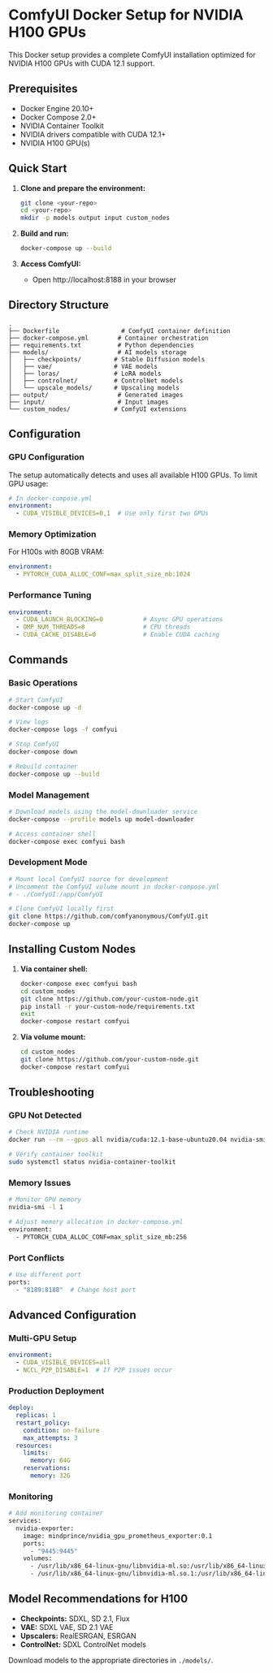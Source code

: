 # ComfyUI Docker Setup for NVIDIA H100 GPUs

This Docker setup provides a complete ComfyUI installation optimized for NVIDIA H100 GPUs with CUDA 12.1 support.

## Prerequisites

- Docker Engine 20.10+
- Docker Compose 2.0+
- NVIDIA Container Toolkit
- NVIDIA drivers compatible with CUDA 12.1+
- NVIDIA H100 GPU(s)

## Quick Start

1. **Clone and prepare the environment:**
   ```bash
   git clone <your-repo>
   cd <your-repo>
   mkdir -p models output input custom_nodes
   ```

2. **Build and run:**
   ```bash
   docker-compose up --build
   ```

3. **Access ComfyUI:**
   - Open http://localhost:8188 in your browser

## Directory Structure

```
.
├── Dockerfile                 # ComfyUI container definition
├── docker-compose.yml        # Container orchestration
├── requirements.txt          # Python dependencies
├── models/                   # AI models storage
│   ├── checkpoints/         # Stable Diffusion models
│   ├── vae/                 # VAE models
│   ├── loras/               # LoRA models
│   ├── controlnet/          # ControlNet models
│   └── upscale_models/      # Upscaling models
├── output/                   # Generated images
├── input/                    # Input images
└── custom_nodes/            # ComfyUI extensions
```

## Configuration

### GPU Configuration

The setup automatically detects and uses all available H100 GPUs. To limit GPU usage:

```yaml
# In docker-compose.yml
environment:
  - CUDA_VISIBLE_DEVICES=0,1  # Use only first two GPUs
```

### Memory Optimization

For H100s with 80GB VRAM:

```yaml
environment:
  - PYTORCH_CUDA_ALLOC_CONF=max_split_size_mb:1024
```

### Performance Tuning

```yaml
environment:
  - CUDA_LAUNCH_BLOCKING=0           # Async GPU operations
  - OMP_NUM_THREADS=8                # CPU threads
  - CUDA_CACHE_DISABLE=0             # Enable CUDA caching
```

## Commands

### Basic Operations
```bash
# Start ComfyUI
docker-compose up -d

# View logs
docker-compose logs -f comfyui

# Stop ComfyUI
docker-compose down

# Rebuild container
docker-compose up --build
```

### Model Management
```bash
# Download models using the model-downloader service
docker-compose --profile models up model-downloader

# Access container shell
docker-compose exec comfyui bash
```

### Development Mode
```bash
# Mount local ComfyUI source for development
# Uncomment the ComfyUI volume mount in docker-compose.yml
# - ./ComfyUI:/app/ComfyUI

# Clone ComfyUI locally first
git clone https://github.com/comfyanonymous/ComfyUI.git
docker-compose up
```

## Installing Custom Nodes

1. **Via container shell:**
   ```bash
   docker-compose exec comfyui bash
   cd custom_nodes
   git clone https://github.com/your-custom-node.git
   pip install -r your-custom-node/requirements.txt
   exit
   docker-compose restart comfyui
   ```

2. **Via volume mount:**
   ```bash
   cd custom_nodes
   git clone https://github.com/your-custom-node.git
   docker-compose restart comfyui
   ```

## Troubleshooting

### GPU Not Detected
```bash
# Check NVIDIA runtime
docker run --rm --gpus all nvidia/cuda:12.1-base-ubuntu20.04 nvidia-smi

# Verify container toolkit
sudo systemctl status nvidia-container-toolkit
```

### Memory Issues
```bash
# Monitor GPU memory
nvidia-smi -l 1

# Adjust memory allocation in docker-compose.yml
environment:
  - PYTORCH_CUDA_ALLOC_CONF=max_split_size_mb:256
```

### Port Conflicts
```bash
# Use different port
ports:
  - "8189:8188"  # Change host port
```

## Advanced Configuration

### Multi-GPU Setup
```yaml
environment:
  - CUDA_VISIBLE_DEVICES=all
  - NCCL_P2P_DISABLE=1  # If P2P issues occur
```

### Production Deployment
```yaml
deploy:
  replicas: 1
  restart_policy:
    condition: on-failure
    max_attempts: 3
  resources:
    limits:
      memory: 64G
    reservations:
      memory: 32G
```

### Monitoring
```bash
# Add monitoring container
services:
  nvidia-exporter:
    image: mindprince/nvidia_gpu_prometheus_exporter:0.1
    ports:
      - "9445:9445"
    volumes:
      - /usr/lib/x86_64-linux-gnu/libnvidia-ml.so:/usr/lib/x86_64-linux-gnu/libnvidia-ml.so
      - /usr/lib/x86_64-linux-gnu/libnvidia-ml.so.1:/usr/lib/x86_64-linux-gnu/libnvidia-ml.so.1
```

## Model Recommendations for H100

- **Checkpoints:** SDXL, SD 2.1, Flux
- **VAE:** SDXL VAE, SD 2.1 VAE
- **Upscalers:** RealESRGAN, ESRGAN
- **ControlNet:** SDXL ControlNet models

Download models to the appropriate directories in `./models/`.

